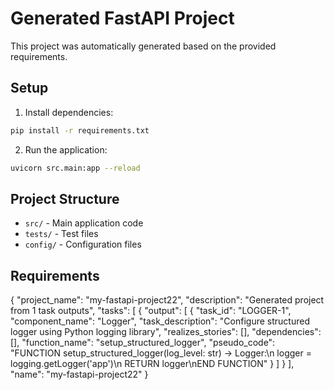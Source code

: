 # Generated FastAPI Project

This project was automatically generated based on the provided requirements.

## Setup

1. Install dependencies:
```bash
pip install -r requirements.txt
```

2. Run the application:
```bash
uvicorn src.main:app --reload
```

## Project Structure

- `src/` - Main application code
- `tests/` - Test files
- `config/` - Configuration files

## Requirements

{
  "project_name": "my-fastapi-project22",
  "description": "Generated project from 1 task outputs",
  "tasks": [
    {
      "output": [
        {
          "task_id": "LOGGER-1",
          "component_name": "Logger",
          "task_description": "Configure structured logger using Python logging library",
          "realizes_stories": [],
          "dependencies": [],
          "function_name": "setup_structured_logger",
          "pseudo_code": "FUNCTION setup_structured_logger(log_level: str) -> Logger:\n  logger = logging.getLogger('app')\n  RETURN logger\nEND FUNCTION"
        }
      ]
    }
  ],
  "name": "my-fastapi-project22"
}
